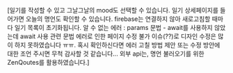 [일기를 작성할 수 있고 그날그날의 mood도 선택할 수 있습니다. 일기 상세페이지를 들어가면 오늘의 명언도 확인할 수 있습니다. firebase는 연결하지 않아 새로고침할 때마다 일기 목록이 초기화됩니다. 알 수 없는 에러 : params 문법 - await를 사용하지 않았는데 await 사용 관련 문법 에러로 인한 페이지 수정 불가 이슈(??)로 디자인 수정은 많이 하지 못하였습니다 ㅠㅠ. 혹시 확인하신다면 에러 고칠 방법 제안 또는 수정 방안에 대한 조언 주시면 무척 감사할 것 같습니다... 외부 api는, 명언 불러오기를 위한 ZenQoutes를 활용하였습니다.]